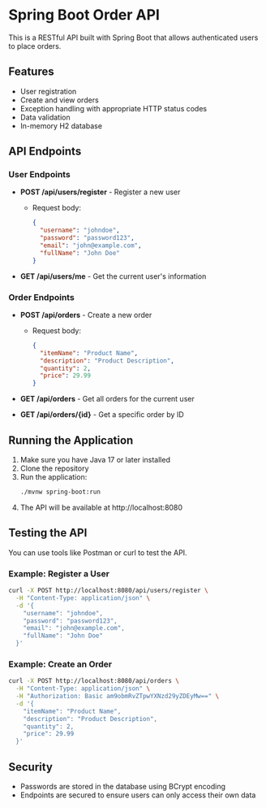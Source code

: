 # Spring Boot Order API 

This is a RESTful API built with Spring Boot that allows authenticated users to place orders.

## Features

- User registration 
- Create and view orders
- Exception handling with appropriate HTTP status codes
- Data validation
- In-memory H2 database

## API Endpoints

### User Endpoints

- **POST /api/users/register** - Register a new user
  - Request body:
    ```json
    {
      "username": "johndoe",
      "password": "password123",
      "email": "john@example.com",
      "fullName": "John Doe"
    }
    ```

- **GET /api/users/me** - Get the current user's information

### Order Endpoints

- **POST /api/orders** - Create a new order
  - Request body:
    ```json
    {
      "itemName": "Product Name",
      "description": "Product Description",
      "quantity": 2,
      "price": 29.99
    }
    ```

- **GET /api/orders** - Get all orders for the current user 

- **GET /api/orders/{id}** - Get a specific order by ID 

## Running the Application

1. Make sure you have Java 17 or later installed
2. Clone the repository
3. Run the application:
   ```bash
   ./mvnw spring-boot:run
   ```
4. The API will be available at http://localhost:8080

## Testing the API

You can use tools like Postman or curl to test the API.

### Example: Register a User

```bash
curl -X POST http://localhost:8080/api/users/register \
  -H "Content-Type: application/json" \
  -d '{
    "username": "johndoe",
    "password": "password123",
    "email": "john@example.com",
    "fullName": "John Doe"
  }'
```

### Example: Create an Order

```bash
curl -X POST http://localhost:8080/api/orders \
  -H "Content-Type: application/json" \
  -H "Authorization: Basic am9obmRvZTpwYXNzd29yZDEyMw==" \
  -d '{
    "itemName": "Product Name",
    "description": "Product Description",
    "quantity": 2,
    "price": 29.99
  }'
```

## Security

- Passwords are stored in the database using BCrypt encoding
- Endpoints are secured to ensure users can only access their own data
